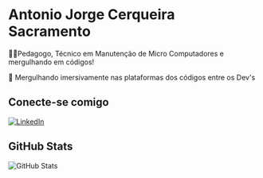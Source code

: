 # Antonio Jorge Cerqueira Sacramento   

👩‍💻Pedagogo, Técnico em Manutenção de Micro Computadores e mergulhando em códigos!

🚀 Mergulhando imersivamente nas plataformas dos códigos entre os Dev's

## Conecte-se comigo
[![LinkedIn](https://img.shields.io/badge/LinkedIn-f8f8f2?style=for-the-badge&logo=linkedin&logoColor=0E76A8)](https://www.linkedin.com/in/antonio-jorge-cerqueira-sacramento-130a51302/)


## GitHub Stats

![GitHub Stats](https://github-readme-stats.vercel.app/api?username=AntonioEgroj&show_icons=true&hide=contribs,prs&cache_seconds=86400&theme=aura)
